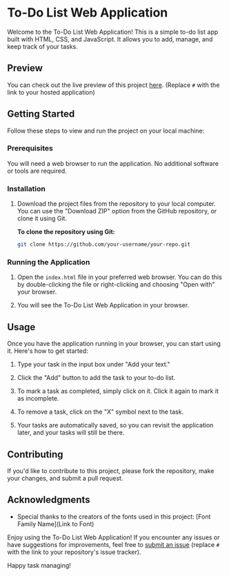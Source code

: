 # To-Do List Web Application

Welcome to the To-Do List Web Application! This is a simple to-do list app built with HTML, CSS, and JavaScript. It allows you to add, manage, and keep track of your tasks.

## Preview

You can check out the live preview of this project [here](#). (Replace `#` with the link to your hosted application)

## Getting Started

Follow these steps to view and run the project on your local machine:

### Prerequisites

You will need a web browser to run the application. No additional software or tools are required.


### Installation

1. Download the project files from the repository to your local computer. You can use the "Download ZIP" option from the GitHub repository, or clone it using Git.

   **To clone the repository using Git:**

   ```bash
   git clone https://github.com/your-username/your-repo.git

### Running the Application

1. Open the `index.html` file in your preferred web browser. You can do this by double-clicking the file or right-clicking and choosing "Open with" your browser.

2. You will see the To-Do List Web Application in your browser.

## Usage

Once you have the application running in your browser, you can start using it. Here's how to get started:

1. Type your task in the input box under "Add your text."

2. Click the "Add" button to add the task to your to-do list.

3. To mark a task as completed, simply click on it. Click it again to mark it as incomplete.

4. To remove a task, click on the "X" symbol next to the task.

5. Your tasks are automatically saved, so you can revisit the application later, and your tasks will still be there.

## Contributing

If you'd like to contribute to this project, please fork the repository, make your changes, and submit a pull request.


## Acknowledgments

- Special thanks to the creators of the fonts used in this project: [Font Family Name](Link to Font)

Enjoy using the To-Do List Web Application! If you encounter any issues or have suggestions for improvements, feel free to [submit an issue](#) (replace `#` with the link to your repository's issue tracker).

Happy task managing!
